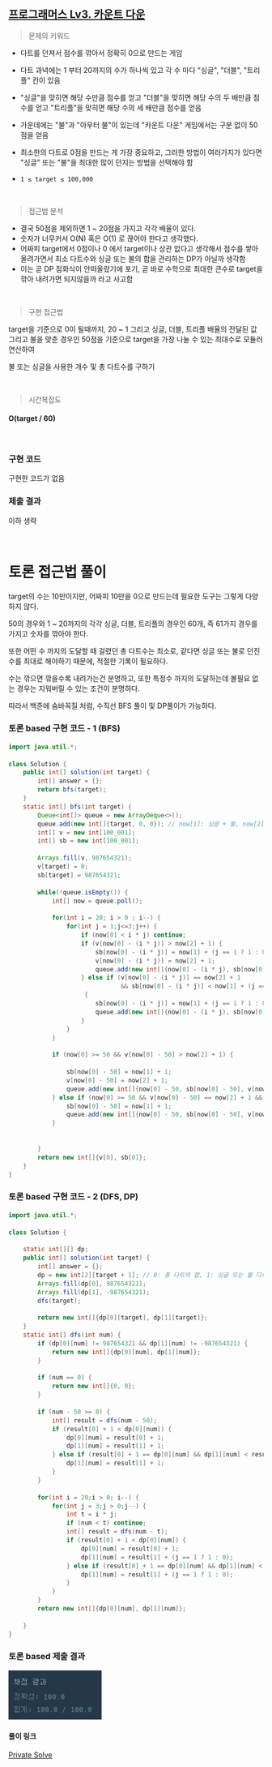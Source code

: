 ## [프로그래머스 Lv3. 카운트 다운](https://school.programmers.co.kr/learn/courses/30/lessons/131129)

> 문제의 키워드

- 다트를 던져서 점수를 깎아서 정확히 0으로 만드는 게임
- 다트 과녁에는 1 부터 20까지의 수가 하나씩 있고 각 수 마다 "싱글", "더블", "트리플" 칸이 있음
- "싱글"을 맞히면 해당 수만큼 점수를 얻고 "더블"을 맞히면 해당 수의 두 배만큼 점수를 얻고 "트리플"을 맞히면 해당 수의 세 배만큼 점수를 얻음
- 가운데에는 "불"과 "아우터 불"이 있는데 "카운트 다운" 게임에서는 구분 없이 50점을 얻음
-  최소한의 다트로 0점을 만드는 게 가장 중요하고, 그러한 방법이 여러가지가 있다면 "싱글" 또는 "불"을 최대한 많이 던지는 방법을 선택해야 함

- `1 ≤ target ≤ 100,000`

<br/>

> 접근법 분석

- 결국 50점을 제외하면 1 ~ 20점을 가지고 각각 배율이 있다.
- 숫자가 너무커서 O(N) 혹은 O(1) 로 끊어야 한다고 생각했다.
- 어짜피 target에서 0점이나 0 에서 target이나 상관 없다고 생각해서 점수를 쌓아올려가면서 최소 다트수와 싱글 또는 불의 합을 관리하는 DP가 아닐까 생각함
- 이는 곧 DP 점화식이 안떠올랐기에 포기, 곧 바로 수학으로 최대한 큰수로 target을 깎아 내려가면 되지않을까 라고 사고함

<br/>

> 구현 접근법

target을 기준으로 0이 될때까지, 20 ~ 1 그리고 싱글, 더블, 트리플 배율의 전달된 값 그리고 불을 맞춘 경우인 50점을 기준으로 target을 가장 나눌 수 있는 최대수로 모듈러 연산하여

불 또는 싱글을 사용한 개수 및 총 다트수를 구하기

<br/>

> 시간복잡도

#### O(target / 60)

<br/>

### 구현 코드

구현한 코드가 없음

### 제출 결과

이하 생략

<br>

# 토론 접근법 풀이

target의 수는 10만이지만, 어짜피 10만을 0으로 만드는데 필요한 도구는 그렇게 다양하지 않다.

50의 경우와 1 ~ 20까지의 각각 싱글, 더블, 트리플의 경우인 60개, 즉 61가지 경우를 가지고 숫자를 깎아야 한다.

또한 어떤 수 까지의 도달할 때 걸렸던 총 다트수는 최소로, 같다면 싱글 또는 불로 던진수를 최대로 해야하기 때문에, 적절한 기록이 필요하다.

수는 깎으면 깎을수록 내려가는건 분명하고, 또한 특정수 까지의 도달하는데 볼필요 없는 경우는 지워버릴 수 있는 조건이 분명하다.

따라서 백준에 숨바꼭질 처럼, 수직선 BFS 풀이 및 DP풀이가 가능하다.

### 토론 based 구현 코드 - 1 (BFS)

```java
import java.util.*;

class Solution {
    public int[] solution(int target) {
        int[] answer = {};
        return bfs(target);
    }
    static int[] bfs(int target) {
        Queue<int[]> queue = new ArrayDeque<>();
        queue.add(new int[]{target, 0, 0}); // now[1]: 싱글 + 불, now[2]: 총 개수
        int[] v = new int[100_001];
        int[] sb = new int[100_001];
        
        Arrays.fill(v, 987654321);
        v[target] = 0;
        sb[target] = 987654321;
        
        while(!queue.isEmpty()) {
            int[] now = queue.poll();

            for(int i = 20; i > 0 ; i--) {
                for(int j = 1;j<=3;j++) {
                    if (now[0] < i * j) continue;
                    if (v[now[0] - (i * j)] > now[2] + 1) {
                        sb[now[0] - (i * j)] = now[1] + (j == 1 ? 1 : 0);
                        v[now[0] - (i * j)] = now[2] + 1;
                        queue.add(new int[]{now[0] - (i * j), sb[now[0] - (i * j)] ,v[now[0] - (i * j)]});
                    } else if (v[now[0] - (i * j)] == now[2] + 1
                               && sb[now[0] - (i * j)] < now[1] + (j == 1 ? 1 : 0) )
                     {
                        sb[now[0] - (i * j)] = now[1] + (j == 1 ? 1 : 0) ;
                        queue.add(new int[]{now[0] - (i * j), sb[now[0] - (i * j)] , v[now[0] - (i * j)]});
                    }
                }
            }
            
            if (now[0] >= 50 && v[now[0] - 50] > now[2] + 1) {
                
                sb[now[0] - 50] = now[1] + 1;
                v[now[0] - 50] = now[2] + 1;
                queue.add(new int[]{now[0] - 50, sb[now[0] - 50], v[now[0] - 50]});
            } else if (now[0] >= 50 && v[now[0] - 50] == now[2] + 1 && sb[now[0] - 50] < now[1] + 1) {
                sb[now[0] - 50] = now[1] + 1;
                queue.add(new int[]{now[0] - 50, sb[now[0] - 50], v[now[0] - 50]});
            }
            
            
        }
        return new int[]{v[0], sb[0]};
    }
}
```
### 토론 based 구현 코드 - 2 (DFS, DP)
```java
import java.util.*;

class Solution {

    static int[][] dp;
    public int[] solution(int target) {
        int[] answer = {};
        dp = new int[2][target + 1]; // 0: 총 다트의 합, 1: 싱글 또는 불 다트의 개수
        Arrays.fill(dp[0], 987654321);
        Arrays.fill(dp[1], -987654321);
        dfs(target);
        
        return new int[]{dp[0][target], dp[1][target]};
    }
    static int[] dfs(int num) {
        if (dp[0][num] != 987654321 && dp[1][num] != -987654321) {
            return new int[]{dp[0][num], dp[1][num]};
        }
        
        if (num == 0) {
            return new int[]{0, 0};
        }
        
        if (num - 50 >= 0) {
            int[] result = dfs(num - 50);
            if (result[0] + 1 < dp[0][num]) {
                dp[0][num] = result[0] + 1;
                dp[1][num] = result[1] + 1;
            } else if (result[0] + 1 == dp[0][num] && dp[1][num] < result[1] + 1) {
                dp[1][num] = result[1] + 1;
            }
        }
        
        for(int i = 20;i > 0; i--) {
            for(int j = 3;j > 0;j--) {
                int t = i * j;
                if (num < t) continue;
                int[] result = dfs(num - t);
                if (result[0] + 1 < dp[0][num]) {
                    dp[0][num] = result[0] + 1;
                    dp[1][num] = result[1] + (j == 1 ? 1 : 0);
                } else if (result[0] + 1 == dp[0][num] && dp[1][num] < result[1] + (j == 1 ? 1 : 0)) {
                    dp[1][num] = result[1] + (j == 1 ? 1 : 0);
                }
            }
        }
        return new int[]{dp[0][num], dp[1][num]};
        
    }
}
```

### 토론 based 제출 결과

![제출결과](./result.png)

#### 풀이 링크

[Private Solve](https://github.com/The-Four-Error-Pickers/Algorithm-Study/tree/main/Private%20Solve/131129.%20%EC%B9%B4%EC%9A%B4%ED%8A%B8%20%EB%8B%A4%EC%9A%B4/HaeChang)
